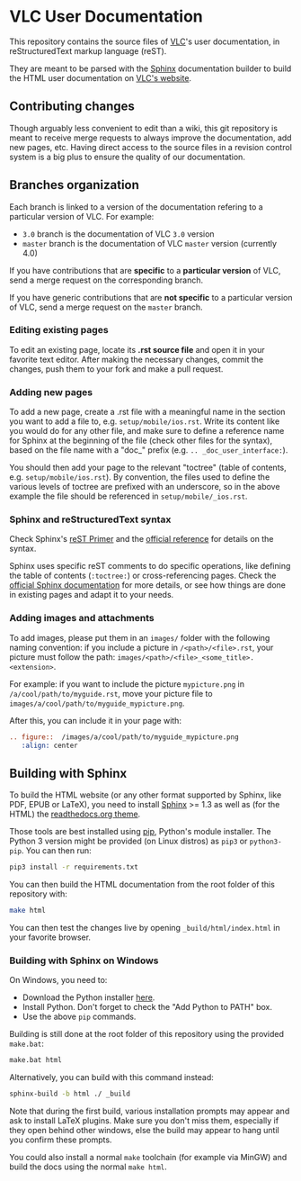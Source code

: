 # VLC User Documentation

This repository contains the source files of [VLC](https://www.videolan.org/vlc/)'s user documentation, in reStructuredText markup language (reST).

They are meant to be parsed with the [Sphinx](https://sphinx-doc.org/) documentation builder to build the HTML user documentation on [VLC's website](https://docs.videolan.me/vlc-user/).

## Contributing changes

Though arguably less convenient to edit than a wiki, this git repository is meant to receive merge requests to always improve the documentation, add new pages, etc. Having direct access to the source files in a revision control system is a big plus to ensure the quality of our documentation.

## Branches organization

Each branch is linked to a version of the documentation refering to a particular version of VLC. For example:
* `3.0` branch is the documentation of VLC `3.0` version
* `master` branch is the documentation of VLC `master` version (currently 4.0)

If you have contributions that are **specific** to a **particular version** of VLC, send a merge request on the corresponding branch.

If you have generic contributions that are **not specific** to a particular version of VLC, send a merge request on the `master` branch.

### Editing existing pages

To edit an existing page, locate its **.rst source file** and open it in your favorite text editor. After making the necessary changes, commit the changes, push them to your fork and make a pull request.

### Adding new pages

To add a new page, create a .rst file with a meaningful name in the section you want to add a file to, e.g. `setup/mobile/ios.rst`. Write its content like you would do for any other file, and make sure to define a reference name for Sphinx at the beginning of the file (check other files for the syntax), based on the file name with a "doc_" prefix (e.g. `.. _doc_user_interface:`).

You should then add your page to the relevant "toctree" (table of contents, e.g. `setup/mobile/ios.rst`). By convention, the files used to define the various levels of toctree are prefixed with an underscore, so in the above example the file should be referenced in `setup/mobile/_ios.rst`.

### Sphinx and reStructuredText syntax

Check Sphinx's [reST Primer](https://www.sphinx-doc.org/en/stable/rest.html) and the [official reference](http://docutils.sourceforge.net/rst.html) for details on the syntax.

Sphinx uses specific reST comments to do specific operations, like defining the table of contents (`:toctree:`) or cross-referencing pages. Check the [official Sphinx documentation](https://www.sphinx-doc.org/en/stable/index.html) for more details, or see how things are done in existing pages and adapt it to your needs.

### Adding images and attachments

To add images, please put them in an `images/` folder with the following naming convention: if you include a picture in `/<path>/<file>.rst`, your picture must follow the path: `images/<path>/<file>_<some_title>.<extension>`.

For example: if you want to include the picture `mypicture.png` in `/a/cool/path/to/myguide.rst`, move your picture file to `images/a/cool/path/to/myguide_mypicture.png`.

After this, you can include it in your page with:

```rst
.. figure::  /images/a/cool/path/to/myguide_mypicture.png
   :align: center
```

## Building with Sphinx

To build the HTML website (or any other format supported by Sphinx, like PDF, EPUB or LaTeX), you need to install [Sphinx](https://sphinx-doc.org/) >= 1.3 as well as (for the HTML) the [readthedocs.org theme](https://github.com/snide/sphinx_rtd_theme).

Those tools are best installed using [pip](https://pip.pypa.io), Python's module installer. The Python 3 version might be provided (on Linux distros) as `pip3` or `python3-pip`. You can then run:

```sh
pip3 install -r requirements.txt
```

You can then build the HTML documentation from the root folder of this repository with:

```sh
make html
```

You can then test the changes live by opening `_build/html/index.html` in your favorite browser.

### Building with Sphinx on Windows

On Windows, you need to:
* Download the Python installer [here](https://www.python.org/downloads/).
* Install Python. Don't forget to check the "Add Python to PATH" box.
* Use the above `pip` commands.

Building is still done at the root folder of this repository using the provided `make.bat`:
```sh
make.bat html
```

Alternatively, you can build with this command instead:
```sh
sphinx-build -b html ./ _build
```

Note that during the first build, various installation prompts may appear and ask to install LaTeX plugins.
Make sure you don't miss them, especially if they open behind other windows, else the build may appear to hang until you confirm these prompts.

You could also install a normal `make` toolchain (for example via MinGW) and build the docs using the normal `make html`.
